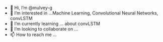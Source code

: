 - 👋 Hi, I’m @mulvey-g
- 👀 I’m interested in ...Machine Learning, Convolutional Neural Networks, convLSTM 
- 🌱 I’m currently learning ... about convLSTM
- 💞️ I’m looking to collaborate on ...
- 📫 How to reach me ...

<!---
mulvey-g/mulvey-g is a ✨ special ✨ repository because its `README.md` (this file) appears on your GitHub profile.
You can click the Preview link to take a look at your changes.
--->
